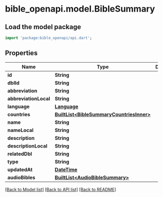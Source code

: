 # bible_openapi.model.BibleSummary

## Load the model package
```dart
import 'package:bible_openapi/api.dart';
```

## Properties
Name | Type | Description | Notes
------------ | ------------- | ------------- | -------------
**id** | **String** |  | 
**dblId** | **String** |  | 
**abbreviation** | **String** |  | 
**abbreviationLocal** | **String** |  | 
**language** | [**Language**](Language.md) |  | 
**countries** | [**BuiltList&lt;BibleSummaryCountriesInner&gt;**](BibleSummaryCountriesInner.md) |  | 
**name** | **String** |  | 
**nameLocal** | **String** |  | 
**description** | **String** |  | 
**descriptionLocal** | **String** |  | 
**relatedDbl** | **String** |  | 
**type** | **String** |  | 
**updatedAt** | [**DateTime**](DateTime.md) |  | 
**audioBibles** | [**BuiltList&lt;AudioBibleSummary&gt;**](AudioBibleSummary.md) |  | [optional] 

[[Back to Model list]](../README.md#documentation-for-models) [[Back to API list]](../README.md#documentation-for-api-endpoints) [[Back to README]](../README.md)



